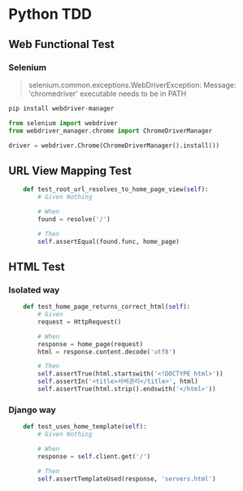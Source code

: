 # Python TDD

## Web Functional Test

### Selenium

> selenium.common.exceptions.WebDriverException: Message: 'chromedriver' executable needs to be in PATH

```python
pip install webdriver-manager

from selenium import webdriver
from webdriver_manager.chrome import ChromeDriverManager

driver = webdriver.Chrome(ChromeDriverManager().install())
```

## URL View Mapping Test

```python
    def test_root_url_resolves_to_home_page_view(self):
        # Given Nothing

        # When
        found = resolve('/')

        # Then
        self.assertEqual(found.func, home_page)
```



## HTML Test

### Isolated way

```python
    def test_home_page_returns_correct_html(self):
        # Given
        request = HttpRequest()

        # When
        response = home_page(request)
        html = response.content.decode('utf8')

        # Then
        self.assertTrue(html.startswith('<!DOCTYPE html>'))
        self.assertIn('<title>서버관리</title>', html)
        self.assertTrue(html.strip().endswith('</html>'))
```

### Django way

```python
    def test_uses_home_template(self):
        # Given Nothing

        # When
        response = self.client.get('/')

        # Then
        self.assertTemplateUsed(response, 'servers.html')
```

